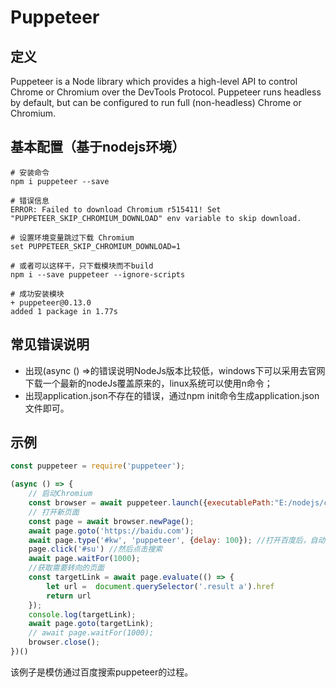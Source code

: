 # Puppeteer 
## 定义
Puppeteer is a Node library which provides a high-level API to control Chrome or Chromium over the DevTools Protocol.
Puppeteer runs headless by default, but can be configured to run full (non-headless) Chrome or Chromium.

## 基本配置（基于nodejs环境）
```
# 安装命令
npm i puppeteer --save

# 错误信息
ERROR: Failed to download Chromium r515411! Set "PUPPETEER_SKIP_CHROMIUM_DOWNLOAD" env variable to skip download.

# 设置环境变量跳过下载 Chromium
set PUPPETEER_SKIP_CHROMIUM_DOWNLOAD=1 

# 或者可以这样干，只下载模块而不build
npm i --save puppeteer --ignore-scripts

# 成功安装模块
+ puppeteer@0.13.0
added 1 package in 1.77s
```

## 常见错误说明
+ 出现(async () =>的错误说明NodeJs版本比较低，windows下可以采用去官网下载一个最新的nodeJs覆盖原来的，linux系统可以使用n命令；
+ 出现application.json不存在的错误，通过npm init命令生成application.json文件即可。

## 示例
```js
const puppeteer = require('puppeteer');

(async () => { 
    // 启动Chromium
    const browser = await puppeteer.launch({executablePath:"E:/nodejs/chrome-win/chrome.exe",ignoreHTTPSErrors: true, headless:false, args: ['--no-sandbox']});
    // 打开新页面
    const page = await browser.newPage();
	await page.goto('https://baidu.com'); 
	await page.type('#kw', 'puppeteer', {delay: 100}); //打开百度后，自动在搜索框里慢慢输入puppeteer , 
	page.click('#su') //然后点击搜索 
	await page.waitFor(1000); 
	//获取需要转向的页面
	const targetLink = await page.evaluate(() => {
		let url =  document.querySelector('.result a').href
		return url
	}); 
	console.log(targetLink); 
	await page.goto(targetLink); 
	// await page.waitFor(1000); 
	browser.close(); 
})()
```
该例子是模仿通过百度搜索puppeteer的过程。

